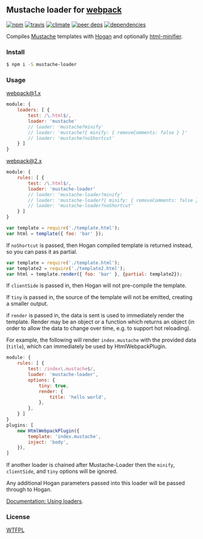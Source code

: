 ## Mustache loader for [webpack](https://webpack.github.io/)

[![npm](http://img.shields.io/npm/v/mustache-loader.svg?style=flat-square)](https://www.npmjs.org/package/mustache-loader)
[![travis](http://img.shields.io/travis/deepsweet/mustache-loader.svg?style=flat-square)](https://travis-ci.org/deepsweet/mustache-loader)
[![climate](http://img.shields.io/codeclimate/github/deepsweet/mustache-loader.svg?style=flat-square)](https://codeclimate.com/github/deepsweet/mustache-loader/code)
[![peer deps](http://img.shields.io/david/peer/deepsweet/mustache-loader.svg?style=flat-square)](https://david-dm.org/deepsweet/mustache-loader#info=peerDependencies)
[![dependencies](http://img.shields.io/david/deepsweet/mustache-loader.svg?style=flat-square)](https://david-dm.org/deepsweet/mustache-loader#info=dependencies)

Compiles [Mustache](https://mustache.github.io/) templates with [Hogan](https://twitter.github.io/hogan.js/) and optionally [html-minifier](https://github.com/kangax/html-minifier).

### Install

```sh
$ npm i -S mustache-loader
```

### Usage

webpack@1.x
```javascript
module: {
    loaders: [ {
        test: /\.html$/,
        loader: 'mustache'
        // loader: 'mustache?minify'
        // loader: 'mustache?{ minify: { removeComments: false } }'
        // loader: 'mustache?noShortcut'
    } ]
}
```
webpack@2.x
```javascript
module: {
    rules: [ {
        test: /\.html$/,
        loader: 'mustache-loader'
        // loader: 'mustache-loader?minify'
        // loader: 'mustache-loader?{ minify: { removeComments: false } }'
        // loader: 'mustache-loader?noShortcut'
    } ]
}
```

```javascript
var template = require('./template.html');
var html = template({ foo: 'bar' });
```

If `noShortcut` is passed, then Hogan compiled template is returned instead, so
you can pass it as partial.

```javascript
var template = require('./template.html');
var template2 = require('./template2.html');
var html = template.render({ foo: 'bar' }, {partial: template2});
```

If `clientSide` is passed in, then Hogan will not pre-compile the template.

If `tiny` is passed in, the source of the template will not be emitted, creating a smaller output.

if `render` is passed in, the data is sent is used to immediately render the template.  Render may be an object or a function which returns an object (in order to allow the data to change over time, e.g. to support hot reloading).

For example, the following will render `index.mustache` with the provided data (`title`), which can immediately be used by HtmlWebpackPlugin.

```javascript
module: {
    rules: [ {
        test: /index\.mustache$/,
        loader: 'mustache-loader',
        options: {
            tiny: true,
            render: {
                title: 'hello world',
            },
        },
    } ]
}
plugins: [
    new HtmlWebpackPlugin({
        template: 'index.mustache',
        inject: 'body',
    }),
]
```

If another loader is chained after Mustache-Loader then the `minify`, `clientSide`, and `tiny` options will be ignored.

Any additional Hogan parameters passed into this loader will be passed through to Hogan.

[Documentation: Using loaders](https://webpack.github.io/docs/using-loaders.html).

### License
[WTFPL](http://www.wtfpl.net/wp-content/uploads/2012/12/wtfpl-strip.jpg)
